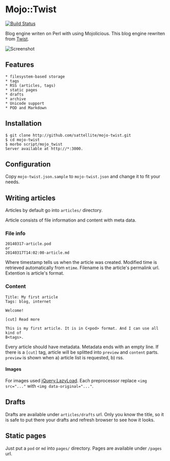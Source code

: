 # Mojo::Twist

[![Build Status](https://travis-ci.org/sattellite/mojo-twist.svg?branch=master)](https://travis-ci.org/sattellite/mojo-twist)

Blog engine writen on Perl with using Mojolicious.
This blog engine rewriten from [Twist](https://github.com/vti/twist).

![Screenshot](http://sattellite.me/screenshot.png)

## Features

    * filesystem-based storage
    * tags
    * RSS (articles, tags)
    * static pages
    * drafts
    * archive
    * Unicode support
    * POD and Markdown

## Installation

    $ git clone http://github.com/sattellite/mojo-twist.git
    $ cd mojo-twist
    $ morbo script/mojo_twist
    Server available at http://*:3000.

## Configuration

Copy `mojo-twist.json.sample` to `mojo-twist.json` and change it to fit your needs.

## Writing articles

Articles by default go into `articles/` directory.

Article consists of file information and content with meta data.

### File info

    20140317-article.pod
    or
    20140317T14:02:00-article.md

Where timestamp tells us when the article was created. Modified time is retrieved automatically from `mtime`. Filename is the article's permalink url.
Extention is article's format.

### Content

    Title: My first article
    Tags: blog, internet

    Welcome!

    [cut] Read more

    This is my first article. It is in C<pod> format. And I can use all kind of
    B<tags>.

Every article should have metadata. Metadata ends with an empty line. If there is a `[cut]` tag, article will be splitted into `preview` and `content`
parts. `preview` is shown when a) article list is requested, b) rss.

#### Images

For images used [jQuery.LazyLoad](https://github.com/tuupola/jquery_lazyload/). Each preprocessor replace `<img src="..."` with `<img data-original="..."`.

## Drafts

Drafts are available under `articles/drafts` url. Only you know the title, so it is
safe to put there your drafts and refresh browser to see how it looks.

## Static pages

Just put a `pod` or `md` into `pages/` directory. Pages are available under `/pages` url.
